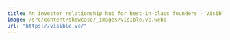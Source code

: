 ```yaml
---
title: An investor relationship hub for best-in-class founders - Visible.vc
image: /src/content/showcase/_images/visible.vc.webp
url: "https://visible.vc/"
---
```

